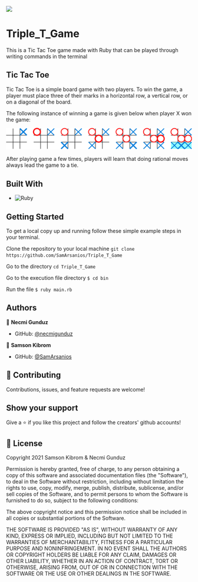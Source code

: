 ![](https://img.shields.io/badge/Microverse-blueviolet)

# Triple_T_Game

This is a Tic Tac Toe game made with Ruby that can be played through writing commands in the terminal

## Tic Tac Toe

Tic Tac Toe is a simple board game with two players. To win the game, a player must place three of their marks in a horizontal row, a vertical row, or on a diagonal of the board.

The following instance of winning a game is given below when player X won the game:

![Tic Tac Toe Example](/assets/tic_tac_toe.png)

After playing game a few times, players will learn that doing rational moves always lead the game to a tie.
## Built With

- ![Ruby](https://img.shields.io/badge/ruby-%23CC342D.svg?&style=for-the-badge&logo=ruby&logoColor=white)

## Getting Started

To get a local copy up and running follow these simple example steps in your terminal.

Clone the repository to your local machine
`git clone https://github.com/SamArsanios/Triple_T_Game`

Go to the directory
`cd Triple_T_Game`

Go to the execution file directory
`$ cd bin`

Run the file
`$ ruby main.rb`

## Authors

👤 **Necmi Gunduz**

- GitHub: [@necmigunduz](https://github.com/necmigunduz)

👤 **Samson Kibrom**

- GitHub: [@SamArsanios](https://github.com/patrick-angelos)
## 🤝 Contributing

Contributions, issues, and feature requests are welcome!

## Show your support

Give a ⭐️ if you like this project and follow the creators' github accounts!

## 📝 License

Copyright 2021 Samson Kibrom & Necmi Gunduz

Permission is hereby granted, free of charge, to any person obtaining a copy of this software and associated documentation files (the "Software"), to deal in the Software without restriction, including without limitation the rights to use, copy, modify, merge, publish, distribute, sublicense, and/or sell copies of the Software, and to permit persons to whom the Software is furnished to do so, subject to the following conditions:

The above copyright notice and this permission notice shall be included in all copies or substantial portions of the Software.

THE SOFTWARE IS PROVIDED "AS IS", WITHOUT WARRANTY OF ANY KIND, EXPRESS OR IMPLIED, INCLUDING BUT NOT LIMITED TO THE WARRANTIES OF MERCHANTABILITY, FITNESS FOR A PARTICULAR PURPOSE AND NONINFRINGEMENT. IN NO EVENT SHALL THE AUTHORS OR COPYRIGHT HOLDERS BE LIABLE FOR ANY CLAIM, DAMAGES OR OTHER LIABILITY, WHETHER IN AN ACTION OF CONTRACT, TORT OR OTHERWISE, ARISING FROM, OUT OF OR IN CONNECTION WITH THE SOFTWARE OR THE USE OR OTHER DEALINGS IN THE SOFTWARE.
